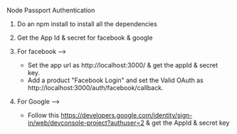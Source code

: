 Node Passport Authentication

1) Do an npm install to install all the dependencies

2) Get the App Id & secret for facebook & google

3) For facebook -->
	- Set the app url as http://localhost:3000/ & get the appId & secret key.
	- Add a product "Facebook Login" and set the Valid OAuth as http://localhost:3000/auth/facebook/callback.

4) For Google -->
	- Follow this https://developers.google.com/identity/sign-in/web/devconsole-project?authuser=2 & get the AppId & secret key